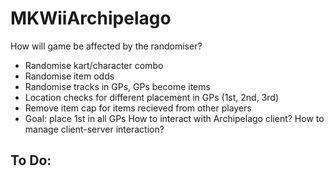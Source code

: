 # MKWiiArchipelago

How will game be affected by the randomiser?
- Randomise kart/character combo
- Randomise item odds
- Randomise tracks in GPs, GPs become items
- Location checks for different placement in GPs (1st, 2nd, 3rd)
- Remove item cap for items recieved from other players
- Goal: place 1st in all GPs
How to interact with Archipelago client?
How to manage client-server interaction?

To Do:
- 
